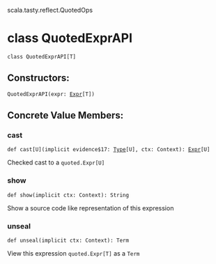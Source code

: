 scala.tasty.reflect.QuotedOps
# class QuotedExprAPI

<pre><code class="language-scala" >class QuotedExprAPI[T]</pre></code>
## Constructors:
<pre><code class="language-scala" >QuotedExprAPI(expr: <a href="../../../quoted/Expr.md">Expr</a>[T])</pre></code>

## Concrete Value Members:
### cast
<pre><code class="language-scala" >def cast[U](implicit evidence$17: <a href="../../../quoted/Type.md">Type</a>[U], ctx: Context): <a href="../../../quoted/Expr.md">Expr</a>[U]</pre></code>
Checked cast to a `quoted.Expr[U]`

### show
<pre><code class="language-scala" >def show(implicit ctx: Context): String</pre></code>
Show a source code like representation of this expression

### unseal
<pre><code class="language-scala" >def unseal(implicit ctx: Context): Term</pre></code>
View this expression `quoted.Expr[T]` as a `Term`

